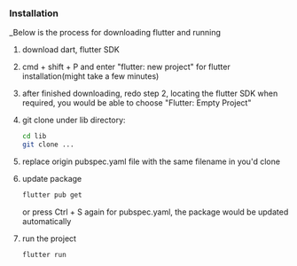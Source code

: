 ### Installation

_Below is the process for downloading flutter and running

1. download dart, flutter SDK
2. cmd + shift + P and enter "flutter: new project" for flutter installation(might take a few minutes)
3. after finished downloading, redo step 2, locating the flutter SDK when required, you would be able to choose "Flutter: Empty Project"
4. git clone under lib directory:
   ```sh 
   cd lib
   git clone ...
   ```

5. replace origin pubspec.yaml file with the same filename in you'd clone

6. update package 
   ```sh 
   flutter pub get
   ```
   or press Ctrl + S again for pubspec.yaml, the package would be updated automatically

7. run the project
   ```sh 
   flutter run
   ```
